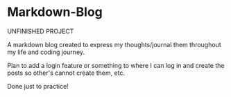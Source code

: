 # Markdown-Blog

UNFINISHED PROJECT

A markdown blog created to express my thoughts/journal them throughout my life and coding journey.

Plan to add a login feature or something to where I can log in and create the posts so other's cannot create them, etc.

Done just to practice!
